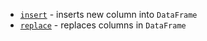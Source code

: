 [//]: # (title: Insert/replace columns)

* [`insert`](insert.md) - inserts new column into `DataFrame`
* [`replace`](replace.md) - replaces columns in `DataFrame`
